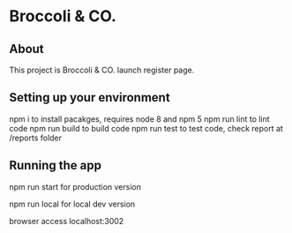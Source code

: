# Broccoli & CO.

## About

This project is Broccoli & CO. launch register page.

## Setting up your environment

npm i to install pacakges, requires node 8 and npm 5
npm run lint to lint code
npm run build to build code 
npm run test to test code, check report at /reports folder

## Running the app

npm run start for production version 

npm run local for local dev version

browser access localhost:3002